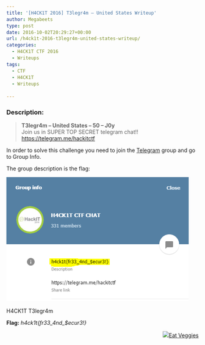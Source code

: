 ```yaml
---
title: '[H4CK1T 2016] T3legr4m – United States Writeup'
author: Megabeets
type: post
date: 2016-10-02T20:29:27+00:00
url: /h4ck1t-2016-t3legr4m-united-states-writeup/
categories:
  - H4CK1T CTF 2016
  - Writeups
tags:
  - CTF
  - H4CK1T
  - Writeups

---
```

### **Description:**

> **T3legr4m &#8211; United States &#8211; 50 &#8211; J0y**  
> <span style="font-weight: 400;">Join us in SUPER TOP SECRET telegram chat!!</span>  
> <span style="font-weight: 400;">https://telegram.me/hackitctf</span>

In order to solve this challenge you need to join the [Telegram][1] group and go to Group Info.

The group description is the flag:

<div id="attachment_486" style="width: 478px" class="wp-caption alignnone">
  <img src="./h4ck1t_usa.png" />
  
  <p id="caption-attachment-486" class="wp-caption-text">
    H4CK1T T3legr4m
  </p>
</div>

**Flag:** _h4ck1t{fr33\_4nd\_$ecur3!}_

<div class="nf-post-footer">
  <p style="text-align: right">
    <a href="https://www.megabeets.net/about.html#vegan"><img src="./megabeets_inline_logo.png" />Eat Veggies</a>
  </p>
</div>

 [1]: https://telegram.org/